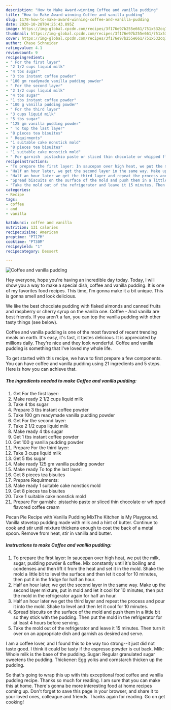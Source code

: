 ```yaml
---
description: "How to Make Award-winning Coffee and vanilla pudding"
title: "How to Make Award-winning Coffee and vanilla pudding"
slug: 1178-how-to-make-award-winning-coffee-and-vanilla-pudding
date: 2020-10-28T04:25:43.895Z
image: https://img-global.cpcdn.com/recipes/3f176e97b255e661/751x532cq70/coffee-and-vanilla-pudding-recipe-main-photo.jpg
thumbnail: https://img-global.cpcdn.com/recipes/3f176e97b255e661/751x532cq70/coffee-and-vanilla-pudding-recipe-main-photo.jpg
cover: https://img-global.cpcdn.com/recipes/3f176e97b255e661/751x532cq70/coffee-and-vanilla-pudding-recipe-main-photo.jpg
author: Chase Schneider
ratingvalue: 4.1
reviewcount: 9
recipeingredient:
- " For the first layer"
- "2 1/2 cups liquid milk"
- "4 tbs sugar"
- "3 tbs instant coffee powder"
- "100 gm readymade vanilla pudding powder"
- " For the second layer"
- "2 1/2 cups liquid milk"
- "4 tbs sugar"
- "1 tbs instant coffee powder"
- "100 g vanilla pudding powder"
- " For the third layer"
- "3 cups liquid milk"
- "5 tbs sugar"
- "125 gm vanilla pudding powder"
- " To top the last layer"
- "8 pieces tea bisuites"
- " Requirments"
- "1 suitable cake nonstick mold"
- "8 pieces tea bisuites"
- "1 suitable cake nonstick mold"
- " For garnish  pistachio paste or sliced thin chocolate or whipped flavored coffee cream"
recipeinstructions:
- "To prepare the first layer: In saucepan over high heat, we put the milk, sugar, pudding powder &amp; coffee. Mix constantly until it&#39;s boiling and condenses and then lift it from the heat and set it in the mold. Shake the mold a little bit to level the surface and then let it cool for 10 minutes, then put it in the fridge for half an hour."
- "Half an hour later, we get the second layer in the same way. Make up the second layer mixture, put in mold and let it cool for 10 minutes, then put the mold in the refrigerator again for half an hour."
- "Half an hour later we get the third layer and repeat the process and pour it into the mold. Shake to level and then let it cool  for 10 minutes."
- "Spread biscuits on the surface of the mold and push them in a little bit so they stick with the pudding. Then put the mold in the refrigerator for at least 4 hours before serving."
- "Take the mold out of the refrigerator and leave it 15 minutes. Then turn it over on an appropriate dish and garnish as desired and serve."
categories:
- Recipe
tags:
- coffee
- and
- vanilla

katakunci: coffee and vanilla 
nutrition: 131 calories
recipecuisine: American
preptime: "PT17M"
cooktime: "PT30M"
recipeyield: "1"
recipecategory: Dessert

---
```



![Coffee and vanilla pudding](https://img-global.cpcdn.com/recipes/3f176e97b255e661/751x532cq70/coffee-and-vanilla-pudding-recipe-main-photo.jpg)

Hey everyone, hope you're having an incredible day today. Today, I will show you a way to make a special dish, coffee and vanilla pudding. It is one of my favorites food recipes. This time, I'm gonna make it a bit unique. This is gonna smell and look delicious.

We like the best chocolate pudding with flaked almonds and canned fruits and raspberry or cherry syrup on the vanilla one. Coffee - And vanilla are best friends. If you aren&#39;t a fan, you can top the vanilla pudding with other tasty things (see below).

Coffee and vanilla pudding is one of the most favored of recent trending meals on earth. It's easy, it's fast, it tastes delicious. It is appreciated by millions daily. They're nice and they look wonderful. Coffee and vanilla pudding is something that I've loved my whole life.


To get started with this recipe, we have to first prepare a few components. You can have coffee and vanilla pudding using 21 ingredients and 5 steps. Here is how you can achieve that.

<!--inarticleads1-->

##### The ingredients needed to make Coffee and vanilla pudding:

1. Get  For the first layer:
1. Make ready 2 1/2 cups liquid milk
1. Take 4 tbs sugar
1. Prepare 3 tbs instant coffee powder
1. Take 100 gm readymade vanilla pudding powder
1. Get  For the second layer:
1. Take 2 1/2 cups liquid milk
1. Make ready 4 tbs sugar
1. Get 1 tbs instant coffee powder
1. Get 100 g vanilla pudding powder
1. Prepare  For the third layer:
1. Take 3 cups liquid milk
1. Get 5 tbs sugar
1. Make ready 125 gm vanilla pudding powder
1. Make ready  To top the last layer:
1. Get 8 pieces tea bisuites
1. Prepare  Requirments:
1. Make ready 1 suitable cake nonstick mold
1. Get 8 pieces tea bisuites
1. Take 1 suitable cake nonstick mold
1. Prepare  For garnish:  pistachio paste or sliced ​​thin chocolate or whipped flavored coffee cream


Pecan Pie Recipe with Vanilla Pudding MixThe Kitchen is My Playground. Vanilla stovetop pudding made with milk and a hint of butter. Continue to cook and stir until mixture thickens enough to coat the back of a metal spoon. Remove from heat, stir in vanilla and butter. 

<!--inarticleads2-->

##### Instructions to make Coffee and vanilla pudding:

1. To prepare the first layer: In saucepan over high heat, we put the milk, sugar, pudding powder &amp; coffee. Mix constantly until it&#39;s boiling and condenses and then lift it from the heat and set it in the mold. Shake the mold a little bit to level the surface and then let it cool for 10 minutes, then put it in the fridge for half an hour.
1. Half an hour later, we get the second layer in the same way. Make up the second layer mixture, put in mold and let it cool for 10 minutes, then put the mold in the refrigerator again for half an hour.
1. Half an hour later we get the third layer and repeat the process and pour it into the mold. Shake to level and then let it cool  for 10 minutes.
1. Spread biscuits on the surface of the mold and push them in a little bit so they stick with the pudding. Then put the mold in the refrigerator for at least 4 hours before serving.
1. Take the mold out of the refrigerator and leave it 15 minutes. Then turn it over on an appropriate dish and garnish as desired and serve.


I am a coffee lover, and I found this to be way too strong--it just did not taste good. I think it could be tasty if the espresso powder is cut back. Milk: Whole milk is the base of the pudding. Sugar: Regular granulated sugar sweetens the pudding. Thickener: Egg yolks and cornstarch thicken up the pudding. 

So that's going to wrap this up with this exceptional food coffee and vanilla pudding recipe. Thanks so much for reading. I am sure that you can make this at home. There's gonna be more interesting food at home recipes coming up. Don't forget to save this page in your browser, and share it to your loved ones, colleague and friends. Thanks again for reading. Go on get cooking!
